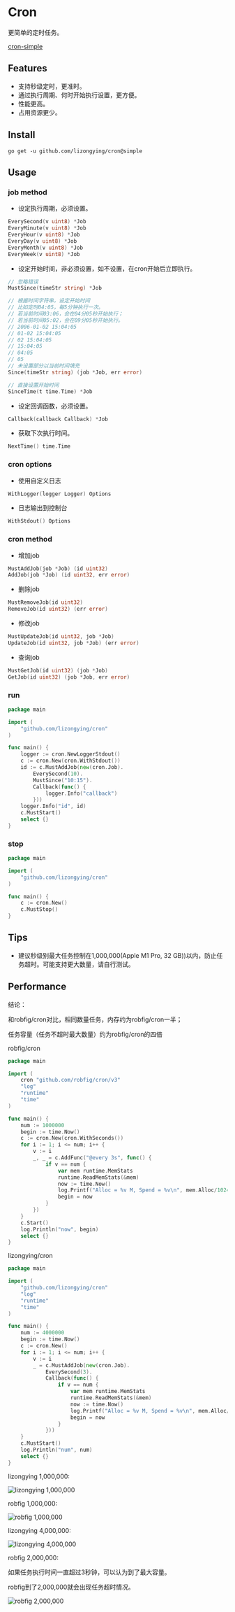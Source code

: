 # Cron

更简单的定时任务。

[cron-simple](https://github.com/lizongying/cron/tree/simple)

## Features

* 支持秒级定时，更准时。
* 通过执行周期、何时开始执行设置，更方便。
* 性能更高。
* 占用资源更少。

## Install

```shell
go get -u github.com/lizongying/cron@simple
```

## Usage

### job method

* 设定执行周期，必须设置。

```go
EverySecond(v uint8) *Job
EveryMinute(v uint8) *Job
EveryHour(v uint8) *Job
EveryDay(v uint8) *Job
EveryMonth(v uint8) *Job
EveryWeek(v uint8) *Job
```

* 设定开始时间，非必须设置，如不设置，在cron开始后立即执行。

```go
// 忽略错误
MustSince(timeStr string) *Job

// 根据时间字符串，设定开始时间
// 比如定时04:05，每5分钟执行一次。
// 若当前时间03:06，会在04分05秒开始执行；
// 若当前时间05:02，会在09分05秒开始执行。
// 2006-01-02 15:04:05
// 01-02 15:04:05
// 02 15:04:05
// 15:04:05
// 04:05
// 05
// 未设置部分以当前时间填充
Since(timeStr string) (job *Job, err error)

// 直接设置开始时间
SinceTime(t time.Time) *Job

```

* 设定回调函数，必须设置。

```go
Callback(callback Callback) *Job
```

* 获取下次执行时间。

```go
NextTime() time.Time
```

### cron options

* 使用自定义日志

```go
WithLogger(logger Logger) Options
```

* 日志输出到控制台

```go
WithStdout() Options
```

### cron method

* 增加job

```go
MustAddJob(job *Job) (id uint32)
AddJob(job *Job) (id uint32, err error)
```

* 删除job

```go
MustRemoveJob(id uint32)
RemoveJob(id uint32) (err error)
```

* 修改job

```go
MustUpdateJob(id uint32, job *Job)
UpdateJob(id uint32, job *Job) (err error)
```

* 查询job

```go
MustGetJob(id uint32) (job *Job)
GetJob(id uint32) (job *Job, err error)
```

### run

```go
package main

import (
	"github.com/lizongying/cron"
)

func main() {
	logger := cron.NewLoggerStdout()
	c := cron.New(cron.WithStdout())
	id := c.MustAddJob(new(cron.Job).
		EverySecond(10).
		MustSince("10:15").
		Callback(func() {
			logger.Info("callback")
		}))
	logger.Info("id", id)
	c.MustStart()
	select {}
}

```

### stop

```go
package main

import (
	"github.com/lizongying/cron"
)

func main() {
	c := cron.New()
	c.MustStop()
}

```

## Tips

* 建议秒级别最大任务控制在1,000,000(Apple M1 Pro, 32 GB))以内，防止任务超时。可能支持更大数量，请自行测试。

## Performance

结论：

和robfig/cron对比，相同数量任务，内存约为robfig/cron一半；

任务容量（任务不超时最大数量）约为robfig/cron的四倍

robfig/cron

```go
package main

import (
	cron "github.com/robfig/cron/v3"
	"log"
	"runtime"
	"time"
)

func main() {
	num := 1000000
	begin := time.Now()
	c := cron.New(cron.WithSeconds())
	for i := 1; i <= num; i++ {
		v := i
		_, _ = c.AddFunc("@every 3s", func() {
			if v == num {
				var mem runtime.MemStats
				runtime.ReadMemStats(&mem)
				now := time.Now()
				log.Printf("Alloc = %v M, Spend = %v\n", mem.Alloc/1024/1024, now.Sub(begin))
				begin = now
			}
		})
	}
	c.Start()
	log.Println("now", begin)
	select {}
}

```

lizongying/cron

```go
package main

import (
	"github.com/lizongying/cron"
	"log"
	"runtime"
	"time"
)

func main() {
	num := 4000000
	begin := time.Now()
	c := cron.New()
	for i := 1; i <= num; i++ {
		v := i
		_ = c.MustAddJob(new(cron.Job).
			EverySecond(3).
			Callback(func() {
				if v == num {
					var mem runtime.MemStats
					runtime.ReadMemStats(&mem)
					now := time.Now()
					log.Printf("Alloc = %v M, Spend = %v\n", mem.Alloc/1024/1024, now.Sub(begin))
					begin = now
				}
			}))
	}
	c.MustStart()
	log.Println("num", num)
	select {}
}

```

lizongying 1,000,000:

![lizongying 1,000,000](./screenshot/lizongying_1000000.png)

robfig 1,000,000:

![robfig 1,000,000](./screenshot/robfig_1000000.png)

lizongying 4,000,000:

![lizongying 4,000,000](./screenshot/lizongying_4000000.png)

robfig 2,000,000:

如果任务执行时间一直超过3秒钟，可以认为到了最大容量。

robfig到了2,000,000就会出现任务超时情况。

![robfig 2,000,000](./screenshot/robfig_2000000.png)


